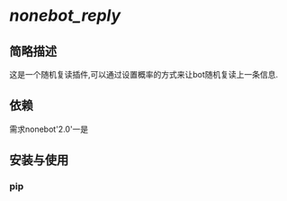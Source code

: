 # *nonebot_reply*
## 简略描述
这是一个随机复读插件,可以通过设置概率的方式来让bot随机复读上一条信息.
## 依赖
需求nonebot'2.0'一是
## 安装与使用
### pip
